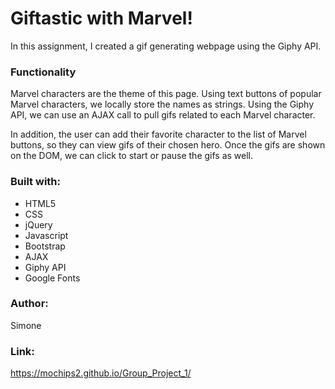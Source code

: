 # Giftastic with Marvel!

In this assignment, I created a gif generating webpage using the Giphy API.

### Functionality  
Marvel characters are the theme of this page. Using text buttons of popular Marvel characters, we locally store the names as strings. Using the Giphy API, we can use an AJAX call to pull gifs related to each Marvel character.  

In addition, the user can add their favorite character to the list of Marvel buttons, so they can view gifs of their chosen hero. Once the gifs are shown on the DOM, we can click to start or pause the gifs as well.

### Built with:

* HTML5
* CSS
* jQuery
* Javascript
* Bootstrap
* AJAX
* Giphy API
* Google Fonts


### Author: 
Simone

### Link:
https://mochips2.github.io/Group_Project_1/
